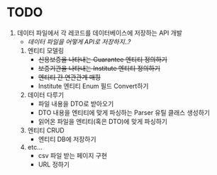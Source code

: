 # TODO
1. 데이터 파일에서 각 레코드를 데이터베이스에 저장하는 API 개발
    * _데이터 파일을 어떻게 API로 저장하지..?_
    1. 엔티티 모델링
        * ~~신용보증을 나타내는 Guarantee 엔티티 정의하기~~
        * ~~보증기관을 나타내는 Institute 엔티티 정의하기~~
        * ~~엔티티 간 연관관계 매핑~~
        * Institute 엔티티 Enum 필드 Convert하기
    2. 데이터 다루기
        * 파일 내용을 DTO로 받아오기
        * DTO 내용을 엔티티에 맞게 파싱하는 Parser 유틸 클래스 생성하기
        * 읽어온 파일을 엔티티(혹은 DTO)에 맞게 파싱하기
    3. 엔티티 CRUD
        * 엔티티 DB에 저장하기
    4. etc...
        * csv 파일 받는 페이지 구현
        * URL 정하기
